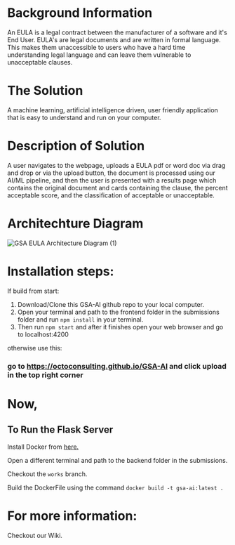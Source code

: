 # Background Information

An EULA is a legal contract between the manufacturer of a software and it's End User.  EULA's are legal documents and are written in formal language.  This makes them unaccessible to users who have a hard time understanding legal language and can leave them vulnerable to unacceptable clauses.

# The Solution

A machine learning, artificial intelligence driven, user friendly application that is easy to understand and run on your computer.


# Description of Solution 

A user navigates to the webpage, uploads a EULA pdf or word doc via drag and drop or via the upload button, the document is processed using our AI/ML pipeline, and then the user is presented with a results page which contains the original document and cards containing the clause, the percent acceptable score, and the classification of acceptable or unacceptable.

# Architechture Diagram
![GSA EULA Architecture Diagram (1)](https://user-images.githubusercontent.com/17444067/90678596-e3697880-e22c-11ea-9280-f3f33c943c47.png)










# Installation steps: 
If build from start: 
1. Download/Clone this GSA-AI github repo to your local computer.
2. Open your terminal and path to the frontend folder in the submissions folder
    and run `npm install` in your terminal.
3. Then run `npm start` and after it finishes open your web browser and go to localhost:4200

otherwise use this: 
### go to https://octoconsulting.github.io/GSA-AI and click upload in the top right corner

# Now,
## To Run the Flask Server
Install Docker from [here.](https://docs.docker.com/desktop/)

Open a different terminal and path to the backend folder in the submissions.

Checkout the `works` branch.

Build the DockerFile using the command `docker build -t gsa-ai:latest .`

# For more information: 
Checkout our Wiki. 



